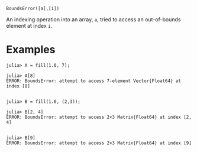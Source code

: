 ```
BoundsError([a],[i])
```

An indexing operation into an array, `a`, tried to access an out-of-bounds element at index `i`.

# Examples

```jldoctest; filter = r"Stacktrace:(\n \[[0-9]+\].*)*"
julia> A = fill(1.0, 7);

julia> A[8]
ERROR: BoundsError: attempt to access 7-element Vector{Float64} at index [8]


julia> B = fill(1.0, (2,3));

julia> B[2, 4]
ERROR: BoundsError: attempt to access 2×3 Matrix{Float64} at index [2, 4]


julia> B[9]
ERROR: BoundsError: attempt to access 2×3 Matrix{Float64} at index [9]

```
